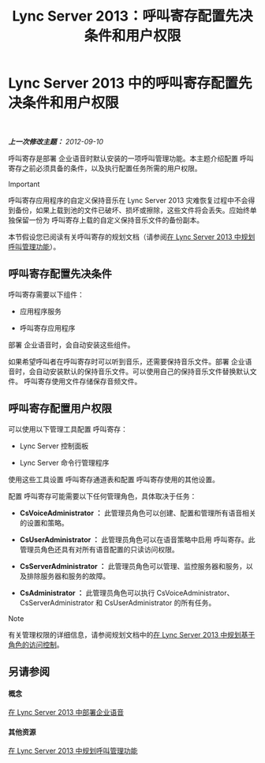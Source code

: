 ﻿---
title: Lync Server 2013：呼叫寄存配置先决条件和用户权限
TOCTitle: 呼叫寄存配置先决条件和用户权限
ms:assetid: 25b8cfe0-e4e7-487c-9e78-8c040f629059
ms:mtpsurl: https://technet.microsoft.com/zh-cn/library/Gg425730(v=OCS.15)
ms:contentKeyID: 49312281
ms.date: 05/19/2016
mtps_version: v=OCS.15
ms.translationtype: HT
---

# Lync Server 2013 中的呼叫寄存配置先决条件和用户权限

 

_**上一次修改主题：** 2012-09-10_

呼叫寄存是部署 企业语音时默认安装的一项呼叫管理功能。本主题介绍配置 呼叫寄存之前必须具备的条件，以及执行配置任务所需的用户权限。

> [!IMPORTANT]  
> 呼叫寄存应用程序的自定义保持音乐在 Lync Server 2013 灾难恢复过程中不会得到备份，如果上载到池的文件已破坏、损坏或擦除，这些文件将会丢失。应始终单独保留一份为 呼叫寄存上载的自定义保持音乐文件的备份副本。


本节假设您已阅读有关呼叫寄存的规划文档（请参阅[在 Lync Server 2013 中规划呼叫管理功能](lync-server-2013-planning-for-call-management-features.md)）。

## 呼叫寄存配置先决条件

呼叫寄存需要以下组件：

  - 应用程序服务

  - 呼叫寄存应用程序

部署 企业语音时，会自动安装这些组件。

如果希望呼叫者在呼叫寄存时可以听到音乐，还需要保持音乐文件。部署 企业语音时，会自动安装默认的保持音乐文件。可以使用自己的保持音乐文件替换默认文件。 呼叫寄存使用文件存储保存音频文件。

## 呼叫寄存配置用户权限

可以使用以下管理工具配置 呼叫寄存：

  - Lync Server 控制面板

  - Lync Server 命令行管理程序

使用这些工具设置 呼叫寄存通道表和配置 呼叫寄存使用的其他设置。

配置 呼叫寄存可能需要以下任何管理角色，具体取决于任务：

  - **CsVoiceAdministrator ：** 此管理员角色可以创建、配置和管理所有语音相关的设置和策略。

  - **CsUserAdministrator ：** 此管理员角色可以在语音策略中启用 呼叫寄存。此管理员角色还具有对所有语音配置的只读访问权限。

  - **CsServerAdministrator ：** 此管理员角色可以管理、监控服务器和服务，以及排除服务器和服务的故障。

  - **CsAdministrator ：** 此管理员角色可以执行 CsVoiceAdministrator、CsServerAdministrator 和 CsUserAdministrator 的所有任务。

> [!NOTE]  
> 有关管理权限的详细信息，请参阅规划文档中的<a href="lync-server-2013-planning-for-role-based-access-control.md">在 Lync Server 2013 中规划基于角色的访问控制</a>。



## 另请参阅

#### 概念

[在 Lync Server 2013 中部署企业语音](lync-server-2013-deploying-enterprise-voice.md)  

#### 其他资源

[在 Lync Server 2013 中规划呼叫管理功能](lync-server-2013-planning-for-call-management-features.md)

